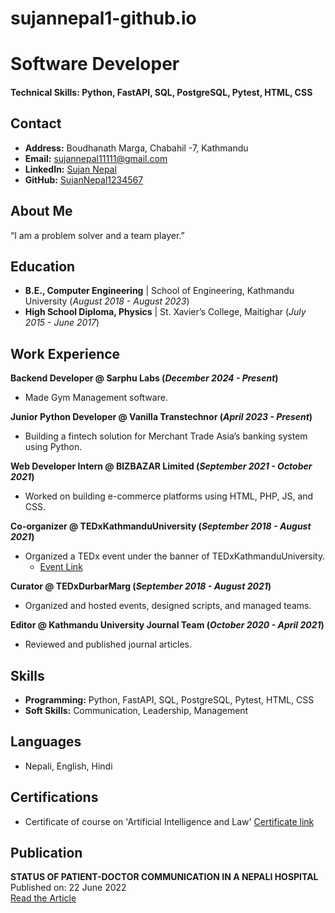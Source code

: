 # sujannepal1-github.io

# Software Developer

#### Technical Skills: Python, FastAPI, SQL, PostgreSQL, Pytest, HTML, CSS

## Contact
- **Address:** Boudhanath Marga, Chabahil -7, Kathmandu
- **Email:** sujannepal11111@gmail.com
- **LinkedIn:** [Sujan Nepal](https://www.linkedin.com/in/sujan-nepal-879a09133/)
- **GitHub:** [SujanNepal1234567](https://github.com/SujanNepal1)

## About Me
“I am a problem solver and a team player.”

## Education
- **B.E., Computer Engineering** | School of Engineering, Kathmandu University (_August 2018 - August 2023_)
- **High School Diploma, Physics** | St. Xavier’s College, Maitighar (_July 2015 - June 2017_)

## Work Experience
**Backend Developer @ Sarphu Labs (_December 2024 - Present_)**
- Made Gym Management software.

**Junior Python Developer @ Vanilla Transtechnor (_April 2023 - Present_)**
- Building a fintech solution for Merchant Trade Asia’s banking system using Python.

**Web Developer Intern @ BIZBAZAR Limited (_September 2021 - October 2021_)**
- Worked on building e-commerce platforms using HTML, PHP, JS, and CSS.

**Co-organizer @ TEDxKathmanduUniversity (_September 2018 - August 2021_)**
- Organized a TEDx event under the banner of TEDxKathmanduUniversity.
  - [Event Link](https://www.ted.com/tedx/events/47594)

**Curator @ TEDxDurbarMarg (_September 2018 - August 2021_)**
- Organized and hosted events, designed scripts, and managed teams.

**Editor @ Kathmandu University Journal Team (_October 2020 - April 2021_)**
- Reviewed and published journal articles.

## Skills
- **Programming:** Python, FastAPI, SQL, PostgreSQL, Pytest, HTML, CSS
- **Soft Skills:** Communication, Leadership, Management

## Languages
- Nepali, English, Hindi

## Certifications
- Certificate of course on 'Artificial Intelligence and Law' [Certificate link](https://credsverse.com/credentials/a6431001-3db1-4997-a54f-a0953373fcef?recipient=true)

## Publication
**STATUS OF PATIENT-DOCTOR COMMUNICATION IN A NEPALI HOSPITAL**  
Published on: 22 June 2022  
[Read the Article](https://www.bjhsnepal.org/images/pdf/apr2022/ORA287DrEkPrasadDuwadi.pdf)

